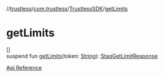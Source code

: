 //[trustless](../../../index.md)/[com.trustless](../index.md)/[TrustlessSDK](index.md)/[getLimits](get-limits.md)

# getLimits

[]\
suspend fun [getLimits](get-limits.md)(token: [String](https://kotlinlang.org/api/latest/jvm/stdlib/kotlin/-string/index.html)): [StaqGetLimitResponse](../../com.trustless.requests.cards/-staq-get-limit-response/index.md)

[Api Reference](https://developer.finto.io/docs/apis/cards#/Limits/Get%20a%20card%20spending%20limits)
